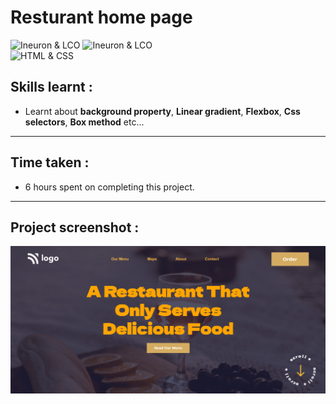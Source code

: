 # Resturant home page
![Ineuron & LCO](https://img.shields.io/badge/Ineuron-LCO-brightgreen) 
![Ineuron & LCO](https://img.shields.io/badge/Hitesh%20Coudhary-Full--stack--JS--bootcamp-brightgreen)
<br>
![HTML & CSS](https://img.shields.io/badge/HTML-CSS-yellowgreen)

## Skills learnt :
- Learnt about **background property**, **Linear gradient**, **Flexbox**, **Css selectors**, **Box method** etc...

***
## Time taken :
- 6 hours spent on completing this project.

***
## Project screenshot :
![Project-2/Restaurant home page](./Project-ss/SS.PNG) 